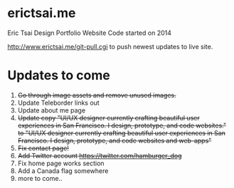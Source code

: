 # erictsai.me
Eric Tsai Design Portfolio Website
Code started on 2014

http://www.erictsai.me/git-pull.cgi
to push newest updates to live site.


Updates to come
=======================

1. ~~Go through image assets and remove unused images.~~
2. Update Teleborder links out
3. Update about me page
4. ~~Update copy "UI/UX designer currently crafting beautiful user experiences in San Francisco. I design, prototype, and code websites." to "UI/UX designer currently crafting beautiful user experiences in San Francisco. I design, prototype, and code websites and web-apps"~~
5. ~~Fix contact page!~~
6. ~~Add Twitter account https://twitter.com/hamburger_dog~~
7. Fix home page works section
8. Add a Canada flag somewhere
9. more to come..
